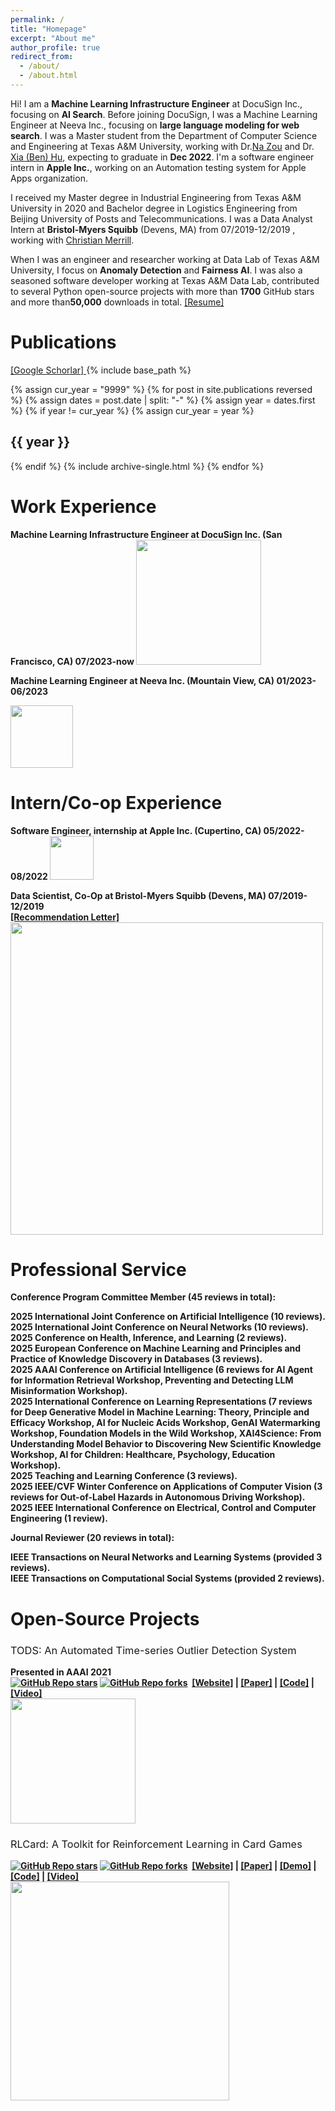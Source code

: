 ```yaml
---
permalink: /
title: "Homepage"
excerpt: "About me"
author_profile: true
redirect_from: 
  - /about/
  - /about.html
---
```


Hi! I am a <b>Machine Learning Infrastructure Engineer</b> at DocuSign Inc., focusing on <b>AI Search</b>. Before joining DocuSign, I was a Machine Learning Engineer at Neeva Inc., focusing on <b>large language modeling for web search</b>. I was a Master student from the Department of Computer Science and Engineering at Texas A&M University, working with Dr.[Na Zou](https://engineering.tamu.edu/etid/profiles/zou-na.html) and Dr. [Xia (Ben) Hu](http://faculty.cs.tamu.edu/xiahu/), expecting to graduate in <b>Dec 2022</b>. I'm a software engineer intern in <b>Apple Inc.</b>, working on an Automation testing system for Apple Apps organization.

I received my Master degree in Industrial Engineering from Texas A&M University in 2020 and Bachelor degree in Logistics Engineering from Beijing University of Posts and Telecommunications. I was a Data Analyst Intern at <b>Bristol-Myers Squibb</b> (Devens, MA) from 07/2019-12/2019 , working with [Christian Merrill](https://www.linkedin.com/in/christian-merrill-85186488/).

When I was an engineer and researcher working at Data Lab of Texas A&M University, I focus on <b>Anomaly Detection</b> and <b>Fairness AI</b>. I was also a seasoned software developer working at Texas A&M Data Lab, contributed to several Python open-source projects with more than <b>1700</b> GitHub stars and more than<b>50,000</b> downloads in total. <a href="https://mia1996.github.io/files/Resume_MingyangWan_2021.pdf">[Resume]</a>


<h1> Publications </h1>
<a href="https://scholar.google.com/citations?user=4vkJS7cAAAAJ&hl=en"> [Google Schorlar] </a>
{% include base_path %}

{% assign cur_year = "9999" %}
{% for post in site.publications reversed %}
  {% assign dates = post.date | split: "-" %}
  {% assign year = dates.first %}
  {% if year != cur_year %}
    {% assign cur_year = year %}
<h2> {{ year }} </h2>
  {% endif %}
  {% include archive-single.html %}
{% endfor %}

<h1> Work Experience </h1>
<b>Machine Learning Infrastructure Engineer at DocuSign Inc. (San Francisco, CA)      07/2023-now <b>

  <img src="https://mia1996.github.io/files/docusign.jpg" width="200" class="center">

<b>Machine Learning Engineer at Neeva Inc. (Mountain View, CA)      01/2023-06/2023 <b>

  <img src="https://mia1996.github.io/files/neeva.jpg" width="100" class="center">

<h1> Intern/Co-op Experience </h1>
<b>Software Engineer, internship at Apple Inc. (Cupertino, CA)	    05/2022-08/2022</b>

<img src="https://mia1996.github.io/files/apple.jpg" width="70" class="center">

<b>Data Scientist, Co-Op at Bristol-Myers Squibb (Devens, MA)	    07/2019-12/2019</b>
<br>
<a href="https://mia1996.github.io/files/Recommendation_Letter.pdf">[Recommendation Letter]</a>
<br>
<img src="https://mia1996.github.io/files/Co-op.jpg" width="500" class="center">

<h1> Professional Service </h1>
<b> Conference Program Committee Member (45 reviews in total):</b>

2025 International Joint Conference on Artificial Intelligence (10 reviews). <br />
2025 International Joint Conference on Neural Networks (10 reviews).<br />
2025 Conference on Health, Inference, and Learning (2 reviews).<br />
2025 European Conference on Machine Learning and Principles and Practice of Knowledge Discovery in Databases (3 reviews).<br />
2025 AAAI Conference on Artificial Intelligence (6 reviews for AI Agent for Information Retrieval Workshop, Preventing and Detecting LLM Misinformation Workshop).<br />
2025 International Conference on Learning Representations (7 reviews for Deep Generative Model in Machine Learning: Theory, Principle and Efficacy Workshop, AI for Nucleic Acids Workshop, GenAI Watermarking Workshop, Foundation Models in the Wild Workshop, XAI4Science: From Understanding Model Behavior to Discovering New Scientific Knowledge Workshop, AI for Children: Healthcare, Psychology, Education Workshop).<br />
2025 Teaching and Learning Conference (3 reviews).<br />
2025 IEEE/CVF Winter Conference on Applications of Computer Vision (3 reviews for Out-of-Label Hazards in Autonomous Driving Workshop).<br />
2025 IEEE International Conference on Electrical, Control and Computer Engineering (1 review).<br />

<b>Journal Reviewer (20 reviews in total): </b>

IEEE Transactions on Neural Networks and Learning Systems (provided 3 reviews).<br />
IEEE Transactions on Computational Social Systems (provided 2 reviews).<br />

<h1> Open-Source Projects </h1>
<!-- <img src="https://raw.githubusercontent.com/datamllab/tods/master/docs/img/tods_logo.png" width="200"> -->
<h3 class="archive__item-title" itemprop="headline" style="font-weight:normal;"> TODS: An Automated Time-series Outlier Detection System </h3>
Presented in <b>AAAI 2021</b>
<br>
<a href="https://github.com/datamllab/tods" class="svelte-bg3ukj"><img class="badge svelte-bg3ukj" alt="GitHub Repo stars" src="https://img.shields.io/github/stars/datamllab/tods"></a>
<a href="https://github.com/datamllab/tods" class="svelte-bg3ukj"><img class="badge svelte-bg3ukj" alt="GitHub Repo forks" src="https://img.shields.io/github/forks/datamllab/tods"></a>&nbsp;
<a href="https://tods-doc.github.io/">[Website]</a>
|
<a href="https://arxiv.org/pdf/2009.09822.pdf">[Paper]</a>
|
<a href="https://github.com/datamllab/tods">[Code]</a>
|
<a href="https://www.youtube.com/watch?v=H0bBXuDUe7s">[Video]</a>
<br>

<img src="https://daochenzha.github.io/files/rlcard/logo.jpg" width="200">
<h3 class="archive__item-title" itemprop="headline" style="font-weight:normal;"> RLCard: A Toolkit for Reinforcement Learning in Card Games</h3>
<a href="https://github.com/datamllab/rlcard" class="svelte-bg3ukj"><img class="badge svelte-bg3ukj" alt="GitHub Repo stars" src="https://img.shields.io/github/stars/datamllab/rlcard"></a>
<a href="https://github.com/datamllab/rlcard" class="svelte-bg3ukj"><img class="badge svelte-bg3ukj" alt="GitHub Repo forks" src="https://img.shields.io/github/forks/datamllab/rlcard"></a>&nbsp;
<a href="http://rlcard.org/">[Website]</a>
|
<a href="https://daochenzha.github.io/files/rlcard-a-platform.pdf">[Paper]</a>
|
<a href="https://douzero.org/">[Demo]</a>
|
<a href="https://github.com/datamllab/rlcard">[Code]</a>
|
<a href="https://www.youtube.com/watch?v=krK2jmSdKZc">[Video]</a>
<br>
<img src="https://daochenzha.github.io/files/douzero-gif.gif" width="350">




<!-- <h1> My cutie family </h1>

These are Oreo and ZhiZhi!<br>Oreo was born in the Aggieland Propertiesis shelter and is 1 year old now! He likes cuddles, tickles and dinner can!<br>Zhizhi likes hay donuts and playing by himself. He will say "zhi~" when he does not like you to touch him!

<img src="https://mia1996.github.io/files/pets.jpg" width="400"> -->

